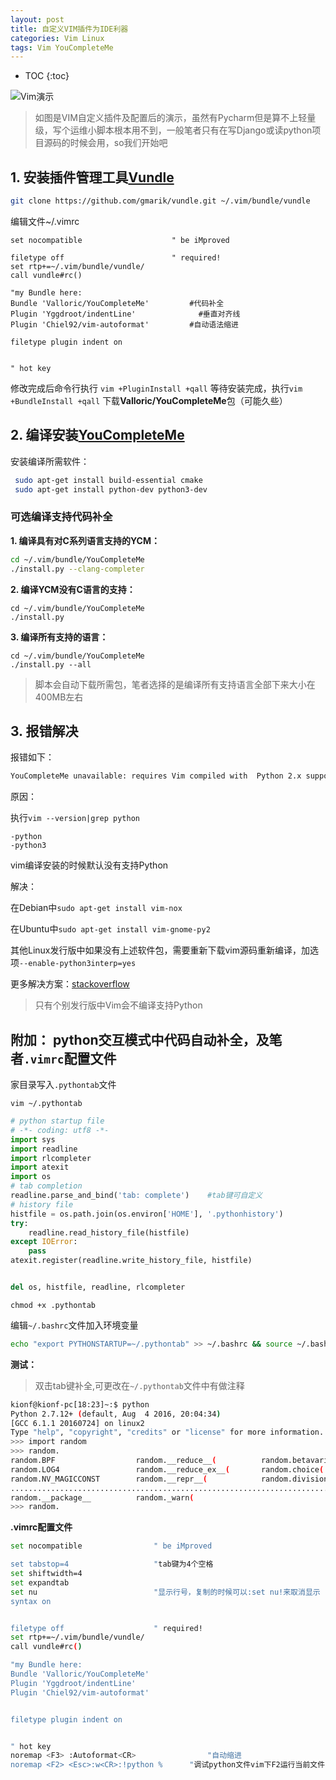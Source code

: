 ```yaml
---
layout: post
title: 自定义VIM插件为IDE利器
categories: Vim	Linux
tags: Vim YouCompleteMe
---
```


* TOC 
{:toc}

![Vim演示](https://github.com/kalivim/kalivim.github.io/raw/master/images/2016-12-21/vim-plugins.gif "演示")

> 如图是VIM自定义插件及配置后的演示，虽然有Pycharm但是算不上轻量级，写个运维小脚本根本用不到，一般笔者只有在写Django或读python项目源码的时候会用，so我们开始吧







## 1. 安装插件管理工具[Vundle](https://github.com/VundleVim/Vundle.Vim "Vundle是Vim插件管理工具")

``` bash
git clone https://github.com/gmarik/vundle.git ~/.vim/bundle/vundle
```

编辑文件~/.vimrc

```
set nocompatible                    " be iMproved

filetype off                        " required!
set rtp+=~/.vim/bundle/vundle/
call vundle#rc()

"my Bundle here:
Bundle 'Valloric/YouCompleteMe'			#代码补全
Plugin 'Yggdroot/indentLine'			  #垂直对齐线
Plugin 'Chiel92/vim-autoformat'			#自动语法缩进

filetype plugin indent on


" hot key

```

修改完成后命令行执行 `vim +PluginInstall +qall` 等待安装完成，执行`vim +BundleInstall +qall` 下载**Valloric/YouCompleteMe**包（可能久些）




## 2. 编译安装[YouCompleteMe](https://github.com/Valloric/YouCompleteMe#ubuntu-linux-x64 "代码补全神器")

安装编译所需软件：

``` bash
 sudo apt-get install build-essential cmake
 sudo apt-get install python-dev python3-dev

```

### 可选编译支持代码补全

**1. 编译具有对C系列语言支持的YCM：**

``` bash
cd ~/.vim/bundle/YouCompleteMe
./install.py --clang-completer
```

**2. 编译YCM没有C语言的支持：**

```
cd ~/.vim/bundle/YouCompleteMe
./install.py
```

**3. 编译所有支持的语言：**

```
cd ~/.vim/bundle/YouCompleteMe
./install.py --all
```

> 脚本会自动下载所需包，笔者选择的是编译所有支持语言全部下来大小在400MB左右

## 3. 报错解决

报错如下：

``` bash
YouCompleteMe unavailable: requires Vim compiled with  Python 2.x support
```

原因：

执行`vim --version|grep python`

```
-python
-python3
```
vim编译安装的时候默认没有支持Python

解决：

在Debian中`sudo apt-get install vim-nox`

在Ubuntu中`sudo apt-get install vim-gnome-py2`

其他Linux发行版中如果没有上述软件包，需要重新下载vim源码重新编译，加选项`--enable-python3interp=yes`

更多解决方案：[stackoverflow](http://stackoverflow.com/questions/20160902/how-to-solve-requires-python-2-x-support-in-linux-vim-and-it-have-python-2-6-6)

> 只有个别发行版中Vim会不编译支持Python


## 附加： python交互模式中代码自动补全，及笔者`.vimrc`配置文件

家目录写入`.pythontab`文件

`vim ~/.pythontab`

```python
# python startup file
# -*- coding: utf8 -*-
import sys
import readline
import rlcompleter
import atexit
import os
# tab completion
readline.parse_and_bind('tab: complete')	#tab键可自定义
# history file
histfile = os.path.join(os.environ['HOME'], '.pythonhistory')
try:
    readline.read_history_file(histfile)
except IOError:
    pass
atexit.register(readline.write_history_file, histfile)


del os, histfile, readline, rlcompleter 

```

`chmod +x .pythontab`

编辑`~/.bashrc`文件加入环境变量

``` bash
echo "export PYTHONSTARTUP=~/.pythontab" >> ~/.bashrc && source ~/.bashrc
```

**测试：**

> 双击tab键补全,可更改在`~/.pythontab`文件中有做注释

``` bash
kionf@kionf-pc[18:23]~:$ python
Python 2.7.12+ (default, Aug  4 2016, 20:04:34) 
[GCC 6.1.1 20160724] on linux2
Type "help", "copyright", "credits" or "license" for more information.
>>> import random
>>> random.
random.BPF                  random.__reduce__(          random.betavariate(
random.LOG4                 random.__reduce_ex__(       random.choice(
random.NV_MAGICCONST        random.__repr__(            random.division
..........................................................................
random.__package__          random._warn(               
>>> random.

```

**.vimrc配置文件**

```bash
set nocompatible                " be iMproved

set tabstop=4					"tab键为4个空格
set shiftwidth=4
set expandtab
set nu						  	"显示行号，复制的时候可以:set nu!来取消显示
syntax on


filetype off                    " required!
set rtp+=~/.vim/bundle/vundle/
call vundle#rc()

"my Bundle here:
Bundle 'Valloric/YouCompleteMe'
Plugin 'Yggdroot/indentLine'
Plugin 'Chiel92/vim-autoformat'


filetype plugin indent on


" hot key
noremap <F3> :Autoformat<CR>			    "自动缩进
noremap <F2> <Esc>:w<CR>:!python %		"调试python文件vim下F2运行当前文件（F2后按回车）

```
